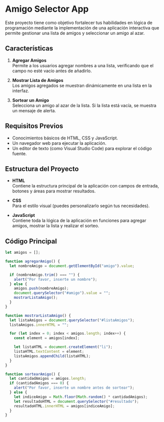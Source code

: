 # Amigo Selector App

Este proyecto tiene como objetivo fortalecer tus habilidades en lógica de programación mediante la implementación de una aplicación interactiva que permite gestionar una lista de amigos y seleccionar un amigo al azar.

## Características

1. **Agregar Amigos**  
   Permite a los usuarios agregar nombres a una lista, verificando que el campo no esté vacío antes de añadirlo.

2. **Mostrar Lista de Amigos**  
   Los amigos agregados se muestran dinámicamente en una lista en la interfaz.

3. **Sortear un Amigo**  
   Selecciona un amigo al azar de la lista. Si la lista está vacía, se muestra un mensaje de alerta.

## Requisitos Previos

- Conocimientos básicos de HTML, CSS y JavaScript.
- Un navegador web para ejecutar la aplicación.
- Un editor de texto (como Visual Studio Code) para explorar el código fuente.

## Estructura del Proyecto

- **HTML**  
  Contiene la estructura principal de la aplicación con campos de entrada, botones y áreas para mostrar resultados.

- **CSS**  
  Para el estilo visual (puedes personalizarlo según tus necesidades).

- **JavaScript**  
  Contiene toda la lógica de la aplicación en funciones para agregar amigos, mostrar la lista y realizar el sorteo.

## Código Principal

```javascript
let amigos = [];

function agregarAmigo() {
  let nombreAmigo = document.getElementById("amigo").value;

  if (nombreAmigo.trim() === "") {
    alert("Por favor, inserte un nombre");
  } else {
    amigos.push(nombreAmigo);
    document.querySelector("#amigo").value = "";
    mostrarListaAmigo();
  }
}

function mostrarListaAmigo() {
  let listaAmigos = document.querySelector("#listaAmigos");
  listaAmigos.innerHTML = "";

  for (let index = 0; index < amigos.length; index++) {
    const element = amigos[index];

    let listaHTML = document.createElement("li");
    listaHTML.textContent = element;
    listaAmigos.appendChild(listaHTML);
  }
}

function sortearAmigo() {
  let cantidadAmigos = amigos.length;
  if (cantidadAmigos === 0) {
    alert("Por favor, inserte un nombre antes de sortear");
  } else {
    let indiceAmigo = Math.floor(Math.random() * cantidadAmigos);
    let resultadoHTML = document.querySelector("#resultado");
    resultadoHTML.innerHTML = amigos[indiceAmigo];
  }
}
